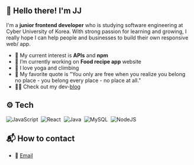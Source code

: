 

<!--

Here are some ideas to get you started:

- 🔭 I’m currently working on ...
- 🌱 I’m currently learning ...
- 👯 I’m looking to collaborate on ...
- 🤔 I’m looking for help with ...
- 💬 Ask me about ...
- 📫 How to reach me: ...
- 😄 Pronouns: ...
- ⚡ Fun fact: ...
-->

## 👋 Hello there! I'm JJ
I'm a **junior frontend developer** who is studying software engineering at Cyber University of Korea. With strong passion for learning and growing, I really hope I can help people and businesses to build their own responsive web/ app.
- 🌱 My current interest is **APIs** and **npm**
- 🔭 I’m currently working on **Food recipe app** website
- 🧡 I love yoga and climbing
- 🔆 My favorite quote is "You only are free when you realize you belong no place - you belong every place - no place at all."
- 👩‍💻 Check out my dev-[blog](http://www.jjdev.me)

## ⚙️ Tech
![JavaScript](https://img.shields.io/badge/JavaScript-F7DF1E?style=flat&logo=JavaScript&logoColor=black)&nbsp;
![React](https://img.shields.io/badge/React-34d2eb?style=flat&logo=react&logoColor=white)&nbsp;
![Java](https://img.shields.io/badge/Java-007396?style=flat&logo=java&logoColor=white)&nbsp;
![MySQL](https://img.shields.io/badge/MySQL-4479A1?style=flat&logo=MySQL&logoColor=white)&nbsp;
![NodeJS](https://img.shields.io/badge/node.js-6DA55F?style=flat&logo=node.js&logoColor=white)&nbsp;

## 📬 How to contact
- 📧 [Email](jungincha923@gmail.com)
